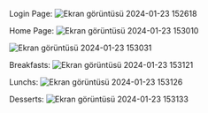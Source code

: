Login Page:
![Ekran görüntüsü 2024-01-23 152618](https://github.com/EminKoprulu/Delicious_Recipes_Website/assets/112729640/d70dd6f6-60f9-42c1-af3b-036ed870fa12)

Home Page:
![Ekran görüntüsü 2024-01-23 153010](https://github.com/EminKoprulu/Delicious_Recipes_Website/assets/112729640/d38b117a-a9f4-4f43-8452-d79cee4c586c)

![Ekran görüntüsü 2024-01-23 153031](https://github.com/EminKoprulu/Delicious_Recipes_Website/assets/112729640/1674a0ec-3658-4915-9963-83841a62352c)

Breakfasts:
![Ekran görüntüsü 2024-01-23 153121](https://github.com/EminKoprulu/Delicious_Recipes_Website/assets/112729640/ba9e9560-4bdd-4a54-a6df-1c97a4555b21)

Lunchs:
![Ekran görüntüsü 2024-01-23 153126](https://github.com/EminKoprulu/Delicious_Recipes_Website/assets/112729640/a85186f3-dcd3-478a-87ce-35f02c8e868b)

Desserts:
![Ekran görüntüsü 2024-01-23 153133](https://github.com/EminKoprulu/Delicious_Recipes_Website/assets/112729640/7d2e85ae-fada-400f-b786-8168041c00f9)
